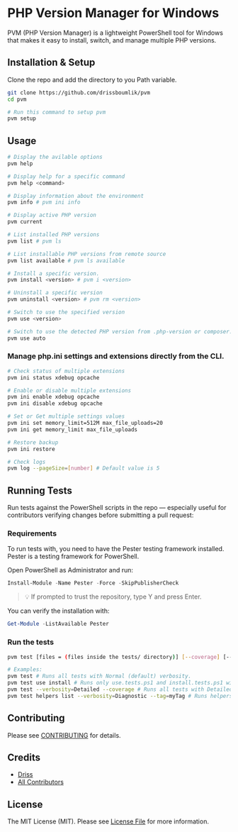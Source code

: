 # PHP Version Manager for Windows

PVM (PHP Version Manager) is a lightweight PowerShell tool for Windows that makes it easy to install, switch, and manage multiple PHP versions.

## Installation & Setup

Clone the repo and add the directory to you Path variable.

```sh
git clone https://github.com/drissboumlik/pvm
cd pvm

# Run this command to setup pvm
pvm setup
```

## Usage


```sh
# Display the avilable options
pvm help

# Display help for a specific command
pvm help <command>

# Display information about the environment
pvm info # pvm ini info

# Display active PHP version
pvm current

# List installed PHP versions
pvm list # pvm ls

# List installable PHP versions from remote source
pvm list available # pvm ls available

# Install a specific version.
pvm install <version> # pvm i <version>

# Uninstall a specific version
pvm uninstall <version> # pvm rm <version>

# Switch to use the specified version
pvm use <version>

# Switch to use the detected PHP version from .php-version or composer.json in your current project/directory
pvm use auto
```

### Manage php.ini settings and extensions directly from the CLI.

```sh
# Check status of multiple extensions
pvm ini status xdebug opcache

# Enable or disable multiple extensions
pvm ini enable xdebug opcache
pvm ini disable xdebug opcache

# Set or Get multiple settings values
pvm ini set memory_limit=512M max_file_uploads=20
pvm ini get memory_limit max_file_uploads

# Restore backup
pvm ini restore

# Check logs
pvm log --pageSize=[number] # Default value is 5
```

## Running Tests
Run tests against the PowerShell scripts in the repo — especially useful for contributors verifying changes before submitting a pull request:

### Requirements

To run tests with, you need to have the Pester testing framework installed. Pester is a testing framework for PowerShell.

Open PowerShell as Administrator and run:

```powershell
Install-Module -Name Pester -Force -SkipPublisherCheck
```
> 💡 If prompted to trust the repository, type Y and press Enter.

You can verify the installation with:
```powershell
Get-Module -ListAvailable Pester
```

### Run the tests

```sh
pvm test [files = (files inside the tests/ directory)] [--coverage] [--verbosity=(None|Normal|Detailed|Diagnostic)] [--tag=yourTag]

# Examples:
pvm test # Runs all tests with Normal (default) verbosity.
pvm test use install # Runs only use.tests.ps1 and install.tests.ps1 with Normal verbosity.
pvm test --verbosity=Detailed --coverage # Runs all tests with Detailed verbosity and generates coverage report.
pvm test helpers list --verbosity=Diagnostic --tag=myTag # Runs helpers.tests.ps1 and list.tests.ps1 with Diagnostic verbosity and only runs tests with tag "myTag".
```

## Contributing

Please see [CONTRIBUTING](CONTRIBUTING.md) for details.

## Credits

- [Driss](https://github.com/drissboumlik)
- [All Contributors](https://github.com/drissboumlik/pvm/contributors)

## License

The MIT License (MIT). Please see [License File](LICENSE) for more information.